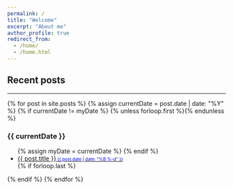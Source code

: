 ```yaml
---
permalink: /
title: "Welcome"
excerpt: "About me"
author_profile: true
redirect_from: 
  - /home/
  - /home.html
---
```


<!--- just ![Editing a markdown file for a talk](/images/denali.jpg ) ---> 
<!-- 
## Powershell Blog Posts
[search-gpo](/posts/2021/05/search-gpo/)
## Azure Blog Posts
## General IT 
[gpresult-remote](/posts/2021/05/gpresult-remote/)
 ---> 

## Recent posts

---

<section class="archive-post-list">
   {% for post in site.posts %}
       {% assign currentDate = post.date | date: "%Y" %}
       {% if currentDate != myDate %}
           {% unless forloop.first %}</ul>{% endunless %}
            <h3> {{ currentDate }} </h3>
           <ul>
           {% assign myDate = currentDate %}
       {% endif %}
       <li><a href="{{ post.url }}">{{ post.title }}<span style="color:blue;font-size:10px"> {{ post.date | date: "%B %-d" }}</span></a></li>
       {% if forloop.last %}</ul>{% endif %}
   {% endfor %}
</section>
